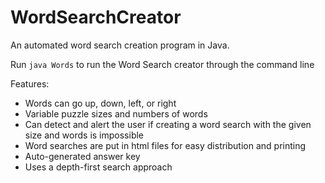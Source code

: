 # WordSearchCreator

An automated word search creation program in Java.

Run `java Words` to run the Word Search creator through the command line

Features:
* Words can go up, down, left, or right
* Variable puzzle sizes and numbers of words
* Can detect and alert the user if creating a word search with the given size and words is impossible
* Word searches are put in html files for easy distribution and printing
* Auto-generated answer key
* Uses a depth-first search approach
